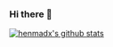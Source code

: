 ### Hi there 👋

<!--
**henmadx/henmadx** is a ✨ _special_ ✨ repository because its `README.md` (this file) appears on your GitHub profile.

Here are some ideas to get you started:

- 🔭 I’m currently working on ...
- 🌱 I’m currently learning ...
- 👯 I’m looking to collaborate on ...
- 🤔 I’m looking for help with ...
- 💬 Ask me about ...
- 📫 How to reach me: ...
- 😄 Pronouns: ...
- ⚡ Fun fact: ...
-->

[![henmadx's github stats](https://github-readme-stats.vercel.app/api?username=HenHashi&count_private=true&show_icons=true)](https://github.com/anuraghazra/github-readme-stats)
